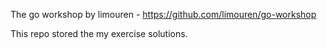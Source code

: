 The go workshop by limouren - https://github.com/limouren/go-workshop

This repo stored the my exercise solutions.



